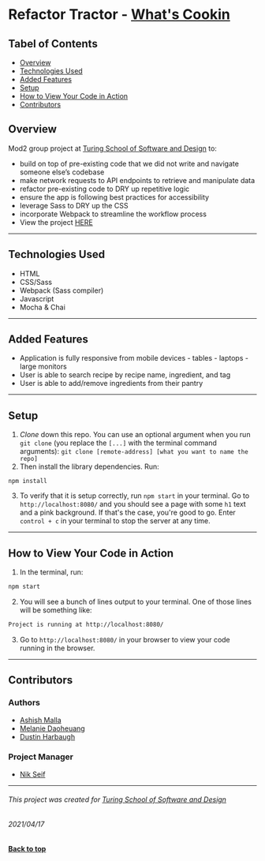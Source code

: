 # Refactor Tractor - [What's Cookin]('https://frontend.turing.io/projects/whats-cookin.html')

## Tabel of Contents
  - [Overview](#overview)
  - [Technologies Used](#technologies-used)
  - [Added Features](#added-features)
  - [Setup](#setup)
  - [How to View Your Code in Action](#how-to-view-your-code-in-action)
  - [Contributors](#contributors)


## Overview
Mod2 group project at [Turing School of Software and Design](https://turing.io/) to:
- build on top of pre-existing code that we did not write and navigate someone else’s codebase
- make network requests to API endpoints to retrieve and manipulate data
- refactor pre-existing code to DRY up repetitive logic
- ensure the app is following best practices for accessibility
- leverage Sass to DRY up the CSS
- incorporate Webpack to streamline the workflow process
- View the project [HERE]('https://asiisii.github.io/Refactor-Tractor-Cookin/')
---

## Technologies Used
- HTML
- CSS/Sass 
- Webpack (Sass compiler)
- Javascript
- Mocha & Chai
---

## Added Features 
- Application is fully responsive from mobile devices - tables - laptops - large monitors 
- User is able to search recipe by recipe name, ingredient, and tag
- User is able to add/remove ingredients from their pantry
---

## Setup
1. _Clone_ down this repo. You can use an optional argument when you run `git clone` (you replace the `[...]` with the terminal command arguments): `git clone [remote-address] [what you want to name the repo]`
2. Then install the library dependencies. Run:
```
npm install
```
3. To verify that it is setup correctly, run `npm start` in your terminal. Go to `http://localhost:8080/` and you should see a page with some `h1` text and a pink background. If that's the case, you're good to go. Enter `control + c` in your terminal to stop the server at any time.
---

## How to View Your Code in Action
1. In the terminal, run:
```bash
npm start
```
2. You will see a bunch of lines output to your terminal. One of those lines will be something like:
```bash
Project is running at http://localhost:8080/
```
3. Go to `http://localhost:8080/` in your browser to view your code running in the browser.

---

## Contributors
### Authors
- [Ashish Malla]("https://github.com/asiisii")
- [Melanie Daoheuang]("https://github.com/daomeow)
- [Dustin Harbaugh]("https://github.com/dustin-har)
### Project Manager
- [Nik Seif]("https://github.com/hannahhch")
  
**************************************************************************
###### This project was created for [Turing School of Software and Design](https://turing.io/)
###### 2021/04/17
**[Back to top](#table-of-contents)**
